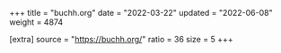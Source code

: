 +++
title = "buchh.org"
date = "2022-03-22"
updated = "2022-06-08"
weight = 4874

[extra]
source = "https://buchh.org/"
ratio = 36
size = 5
+++
